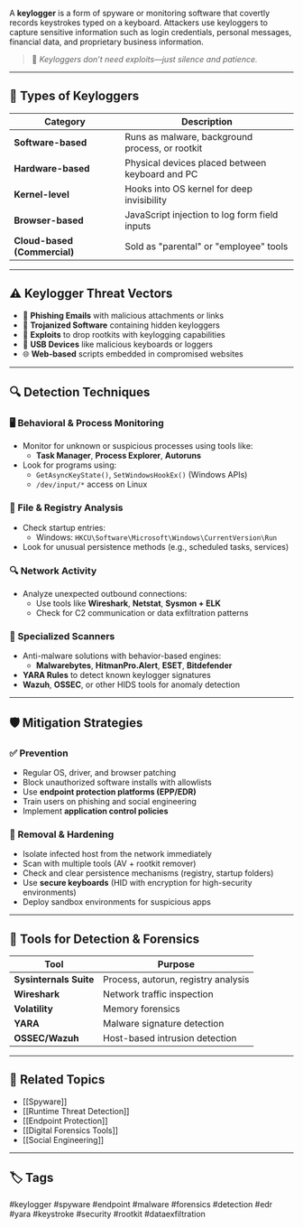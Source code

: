 A **keylogger** is a form of spyware or monitoring software that covertly records keystrokes typed on a keyboard. Attackers use keyloggers to capture sensitive information such as login credentials, personal messages, financial data, and proprietary business information.

> 🧠 *Keyloggers don’t need exploits—just silence and patience.*

---

## 🎯 Types of Keyloggers

| Category           | Description                                      |
|--------------------|--------------------------------------------------|
| **Software-based**  | Runs as malware, background process, or rootkit |
| **Hardware-based**  | Physical devices placed between keyboard and PC |
| **Kernel-level**    | Hooks into OS kernel for deep invisibility      |
| **Browser-based**   | JavaScript injection to log form field inputs   |
| **Cloud-based (Commercial)** | Sold as "parental" or "employee" tools |

---

## ⚠️ Keylogger Threat Vectors

- 📩 **Phishing Emails** with malicious attachments or links
- 🧟 **Trojanized Software** containing hidden keyloggers
- 🧬 **Exploits** to drop rootkits with keylogging capabilities
- 🧲 **USB Devices** like malicious keyboards or loggers
- 🌐 **Web-based** scripts embedded in compromised websites

---

## 🔍 Detection Techniques

### 🖥 Behavioral & Process Monitoring

- Monitor for unknown or suspicious processes using tools like:
  - **Task Manager**, **Process Explorer**, **Autoruns**
- Look for programs using:
  - `GetAsyncKeyState()`, `SetWindowsHookEx()` (Windows APIs)
  - `/dev/input/*` access on Linux

### 📄 File & Registry Analysis

- Check startup entries:
  - Windows: `HKCU\Software\Microsoft\Windows\CurrentVersion\Run`
- Look for unusual persistence methods (e.g., scheduled tasks, services)

### 🔍 Network Activity

- Analyze unexpected outbound connections:
  - Use tools like **Wireshark**, **Netstat**, **Sysmon + ELK**
  - Check for C2 communication or data exfiltration patterns

### 🧪 Specialized Scanners

- Anti-malware solutions with behavior-based engines:
  - **Malwarebytes**, **HitmanPro.Alert**, **ESET**, **Bitdefender**
- **YARA Rules** to detect known keylogger signatures
- **Wazuh**, **OSSEC**, or other HIDS tools for anomaly detection

---

## 🛡 Mitigation Strategies

### ✅ Prevention

- Regular OS, driver, and browser patching
- Block unauthorized software installs with allowlists
- Use **endpoint protection platforms (EPP/EDR)**
- Train users on phishing and social engineering
- Implement **application control policies**

### 🧹 Removal & Hardening

- Isolate infected host from the network immediately
- Scan with multiple tools (AV + rootkit remover)
- Check and clear persistence mechanisms (registry, startup folders)
- Use **secure keyboards** (HID with encryption for high-security environments)
- Deploy sandbox environments for suspicious apps

---

## 🧰 Tools for Detection & Forensics

| Tool                 | Purpose                                |
|----------------------|----------------------------------------|
| **Sysinternals Suite** | Process, autorun, registry analysis   |
| **Wireshark**        | Network traffic inspection              |
| **Volatility**       | Memory forensics                        |
| **YARA**             | Malware signature detection             |
| **OSSEC/Wazuh**      | Host-based intrusion detection          |

---

## 🧩 Related Topics

- [[Spyware]]
- [[Runtime Threat Detection]]
- [[Endpoint Protection]]
- [[Digital Forensics Tools]]
- [[Social Engineering]]

---

## 🏷 Tags

#keylogger #spyware #endpoint #malware #forensics #detection #edr #yara #keystroke #security #rootkit #dataexfiltration

